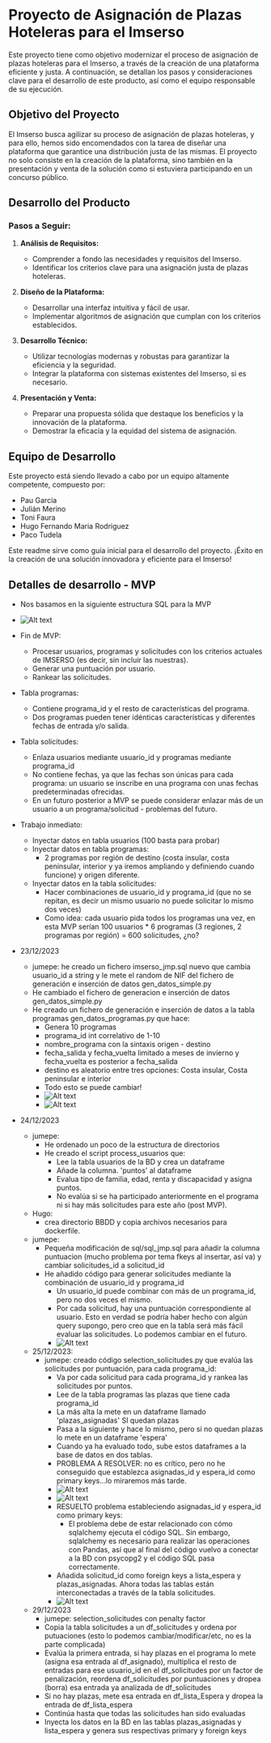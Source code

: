 # Proyecto de Asignación de Plazas Hoteleras para el Imserso

Este proyecto tiene como objetivo modernizar el proceso de asignación de plazas hoteleras para el Imserso, a través de la creación de una plataforma eficiente y justa. A continuación, se detallan los pasos y consideraciones clave para el desarrollo de este producto, así como el equipo responsable de su ejecución.

## Objetivo del Proyecto

El Imserso busca agilizar su proceso de asignación de plazas hoteleras, y para ello, hemos sido encomendados con la tarea de diseñar una plataforma que garantice una distribución justa de las mismas. El proyecto no solo consiste en la creación de la plataforma, sino también en la presentación y venta de la solución como si estuviera participando en un concurso público.

## Desarrollo del Producto

### Pasos a Seguir:

1. **Análisis de Requisitos:**
   - Comprender a fondo las necesidades y requisitos del Imserso.
   - Identificar los criterios clave para una asignación justa de plazas hoteleras.

2. **Diseño de la Plataforma:**
   - Desarrollar una interfaz intuitiva y fácil de usar.
   - Implementar algoritmos de asignación que cumplan con los criterios establecidos.

3. **Desarrollo Técnico:**
   - Utilizar tecnologías modernas y robustas para garantizar la eficiencia y la seguridad.
   - Integrar la plataforma con sistemas existentes del Imserso, si es necesario.

4. **Presentación y Venta:**
   - Preparar una propuesta sólida que destaque los beneficios y la innovación de la plataforma.
   - Demostrar la eficacia y la equidad del sistema de asignación.

## Equipo de Desarrollo

Este proyecto está siendo llevado a cabo por un equipo altamente competente, compuesto por:

- Pau Garcia
- Julián Merino
- Toni Faura
- Hugo Fernando Maria Rodriguez
- Paco Tudela

Este readme sirve como guía inicial para el desarrollo del proyecto. ¡Éxito en la creación de una solución innovadora y eficiente para el Imserso!

## Detalles de desarrollo - MVP

- Nos basamos en la siguiente estructura SQL para la MVP
- ![Alt text](images/tables_mvp.png)


- Fin de MVP: 
  - Procesar usuarios, programas y solicitudes con los criterios actuales de IMSERSO (es decir, sin incluir las nuestras).
  - Generar una puntuación por usuario.
  - Rankear las solicitudes.

- Tabla programas:
  - Contiene programa_id y el resto de características del programa.
  - Dos programas pueden tener idénticas características y diferentes fechas de entrada y/o salida.

-  Tabla solicitudes:
   -  Enlaza usuarios mediante usuario_id y programas mediante programa_id
   -  No contiene fechas, ya que las fechas son únicas para cada programa: un usuario se inscribe en una programa con unas fechas predeterminadas ofrecidas.
   -  En un futuro posterior a MVP se puede considerar enlazar más de un usuario a un programa/solicitud - problemas del futuro.

-  Trabajo inmediato:
   -  Inyectar datos en tabla usuarios (100 basta para probar)
   -  Inyectar datos en tabla programas:
      -  2 programas por región de destino (costa insular, costa peninsular, interior y ya iremos ampliando y definiendo cuando funcione) y origen diferente.
   - Inyectar datos en la tabla solicitudes:
     - Hacer combinaciones de usuario_id y programa_id (que no se repitan, es decir un mismo usuario no puede solicitar lo mismo dos veces)
     - Como idea: cada usuario pida todos los programas una vez, en esta MVP serían 100 usuarios * 6 programas (3 regiones, 2 programas por región) = 600 solicitudes, ¿no?

-  23/12/2023
   -  jumepe: he creado un fichero imserso_jmp.sql nuevo que cambia usuario_id a string y le mete el random de NIF del fichero de generación e inserción de datos gen_datos_simple.py
   -  He cambiado el fichero de generacion e inserción de datos gen_datos_simple.py
   -  He creado un fichero de generación e inserción de datos a la tabla programas gen_datos_programas.py que hace:
      -  Genera 10 programas
      -  programa_id int correlativo de 1-10
      -  nombre_programa con la sintaxis origen - destino
      -  fecha_salida y fecha_vuelta limitado a meses de invierno y fecha_vuelta es posterior a fecha_salida
      -  destino es aleatorio entre tres opciones: Costa insular, Costa peninsular e interior
      -  Todo esto se puede cambiar!
      -  ![Alt text](images/programas_01.png)
      -  ![Alt text](images/usuarios_01.png)
-  24/12/2023
   - jumepe: 
     - He ordenado un poco de  la estructura de directorios
     - He creado el script process_usuarios que:
       - Lee la tabla usuarios de la BD y crea un dataframe
       - Añade la columna. 'puntos' al dataframe
       - Evalua tipo de familia, edad, renta y discapacidad y asigna puntos.
       - No evalúa si se ha participado anteriormente en el programa ni si hay más solicitudes para este año (post MVP).
   - Hugo: 
     - crea directorio BBDD y copia archivos necesarios para dockerfile.
   - jumepe: 
     - Pequeña modificación de sql/sql_jmp.sql para añadir la columna puntuacion (mucho problema por tema fkeys al insertar, así va) y cambiar solicitudes_id a solicitud_id
     - He añadido código para generar solicitudes mediante la combinación de usuario_id y programa_id
       - Un usuario_id puede combinar con más de un programa_id, pero no dos veces el mismo.
       - Por cada solicitud, hay una puntuación correspondiente al usuario. Esto en verdad se podría haber hecho con algún query supongo, pero creo que en la tabla será más fácil evaluar las solicitudes. Lo podemos cambiar en el futuro.
       - ![Alt text](images/solicitudes_01.png)
   - 25/12/2023:
     - jumepe: creado código selection_solicitudes.py que evalúa las solicitudes por puntuación, para cada programa_id:
       - Va por cada solicitud para cada programa_id y rankea las solicitudes por puntos.
       - Lee de la tabla programas las plazas que tiene cada programa_id
       - La más alta la mete en un dataframe llamado 'plazas_asignadas' SI quedan plazas
       - Pasa a la siguiente y hace lo mismo, pero si no quedan plazas lo mete en un dataframe 'espera'
       - Cuando ya ha evaluado todo, sube estos dataframes a la base de datos en dos tablas.
       - PROBLEMA A RESOLVER: no es crítico, pero no he conseguido que establezca asignadas_id y espera_id como primary keys...lo miraremos más tarde.
       - ![Alt text](images/plazas_asignadas_01.png)
       - ![Alt text](images/lista_espera_01.png)
       - RESUELTO problema estableciendo asignadas_id y espera_id como primary keys:
         - El problema debe de estar relacionado con cómo sqlalchemy ejecuta el código SQL. Sin embargo, sqlalchemy es necesario para realizar las operaciones con Pandas, así que al final del código vuelvo a conectar a la BD con psycopg2 y el código SQL pasa correctamente.
       - Añadida solicitud_id como foreign keys a lista_espera y plazas_asignadas. Ahora todas las tablas están interconectadas a través de la tabla solicitudes.
       - ![Alt text](images/irdiagram_01.png)
   - 29/12/2023
     - jumepe:⁠  ⁠selection_solicitudes con penalty factor
     - Copia la tabla solicitudes a un df_solicitudes y ordena por putuaciones (esto lo podemos cambiar/modificar/etc, no es la parte complicada)
     - ⁠Evalúa la primera entrada, si hay plazas en el programa lo mete (asigna esa entrada al df_asignado), multiplica el resto de entradas para ese usuario_id en el df_solicitudes por un factor de penalización, reordena df_solicitudes por puntuaciones y dropea (borra) esa entrada ya analizada de df_solicitudes
     - ⁠Si no hay plazas, mete esa entrada en df_lista_Espera y dropea la entrada de df_lista_espera
     - ⁠Continúa hasta que todas las solicitudes han sido evaluadas
     - ⁠Inyecta los datos en la BD en las tablas plazas_asignadas y lista_espera y genera sus respectivas primary y foreign keys
